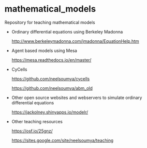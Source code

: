 # mathematical_models
Repository for teaching mathematical models


* Ordinary differential equations using Berkeley Madonna
    
    http://www.berkeleymadonna.com/jmadonna/EquationHelp.htm
    
* Agent based models using Mesa

   https://mesa.readthedocs.io/en/master/
   
   
* CyCells

    https://github.com/neelsoumya/cycells
    
    https://github.com/neelsoumya/abm_old
    
   
* Other open source websites and webservers to simulate ordinary differential equations

   https://jackolney.shinyapps.io/modelr/
    
    
* Other teaching resources

    https://osf.io/25gnz/
    
    https://sites.google.com/site/neelsoumya/teaching
    
   
   
